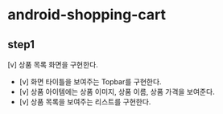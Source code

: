 # android-shopping-cart

## step1
[v] 상품 목록 화면을 구현한다.
  - [v] 화면 타이틀을 보여주는 Topbar를 구현한다.
  - [v] 상품 아이템에는 상품 이미지, 상품 이름, 상품 가격을 보여준다.
  - [v] 상품 목록을 보여주는 리스트를 구현한다.
  
